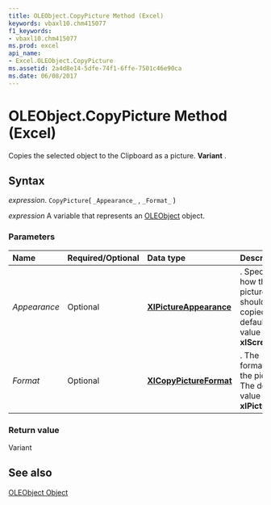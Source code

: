 ```yaml
---
title: OLEObject.CopyPicture Method (Excel)
keywords: vbaxl10.chm415077
f1_keywords:
- vbaxl10.chm415077
ms.prod: excel
api_name:
- Excel.OLEObject.CopyPicture
ms.assetid: 2a4d8e14-5dfe-74f1-6ffe-7501c46e90ca
ms.date: 06/08/2017
---
```



# OLEObject.CopyPicture Method (Excel)

Copies the selected object to the Clipboard as a picture.  **Variant** .


## Syntax

 _expression_. `CopyPicture`( `_Appearance_` , `_Format_` )

 _expression_ A variable that represents an [OLEObject](Excel.OLEObject.md) object.


### Parameters



|Name|Required/Optional|Data type|Description|
|:-----|:-----|:-----|:-----|
| _Appearance_|Optional| **[XlPictureAppearance](Excel.XlPictureAppearance.md)**|. Specifies how the picture should be copied. The default value is  **xlScreen** .|
| _Format_|Optional| **[XlCopyPictureFormat](Excel.XlCopyPictureFormat.md)**|. The format of the picture. The default value is  **xlPicture** .|

### Return value

Variant


## See also


[OLEObject Object](Excel.OLEObject.md)


